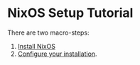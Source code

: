 # NixOS Setup Tutorial

There are two macro-steps:

1. [Install NixOS](./installation/README.md)
2. [Configure your installation](./configuration/README.md).
